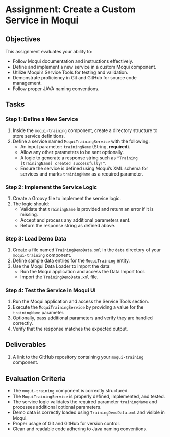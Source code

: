 # Assignment: Create a Custom Service in Moqui

## Objectives

This assignment evaluates your ability to:

- Follow Moqui documentation and instructions effectively.
- Define and implement a new service in a custom Moqui component.
- Utilize Moqui’s Service Tools for testing and validation.
- Demonstrate proficiency in Git and GitHub for source code management.
- Follow proper JAVA naming conventions.

## Tasks

### **Step 1: Define a New Service**
1. Inside the `moqui-training` component, create a directory structure to store service definitions.
2. Define a service named `MoquiTrainingService` with the following:
   - An input parameter: `trainingName` (String, **required**).
   - Allow any other parameters to be sent optionally.
   - A logic to generate a response string such as `"Training [trainingName] created successfully!"`.
   - Ensure the service is defined using Moqui’s XML schema for services and marks `trainingName` as a required parameter.

### **Step 2: Implement the Service Logic**
1. Create a Groovy file to implement the service logic.
2. The logic should:
   - Validate that `trainingName` is provided and return an error if it is missing.
   - Accept and process any additional parameters sent.
   - Return the response string as defined above.

### **Step 3: Load Demo Data**
1. Create a file named `TrainingDemoData.xml` in the `data` directory of your `moqui-training` component.
2. Define sample data entries for the `MoquiTraining` entity.
3. Use the Moqui Data Loader to import the data:
   - Run the Moqui application and access the Data Import tool.
   - Import the `TrainingDemoData.xml` file.

### **Step 4: Test the Service in Moqui UI**
1. Run the Moqui application and access the Service Tools section.
2. Execute the `MoquiTrainingService` by providing a value for the `trainingName` parameter.
3. Optionally, pass additional parameters and verify they are handled correctly.
4. Verify that the response matches the expected output.

## Deliverables

1. A link to the GitHub repository containing your `moqui-training` component.

## Evaluation Criteria

- The `moqui-training` component is correctly structured.
- The `MoquiTrainingService` is properly defined, implemented, and tested.
- The service logic validates the required parameter `trainingName` and processes additional optional parameters.
- Demo data is correctly loaded using `TrainingDemoData.xml` and visible in Moqui.
- Proper usage of Git and GitHub for version control.
- Clean and readable code adhering to Java naming conventions.
